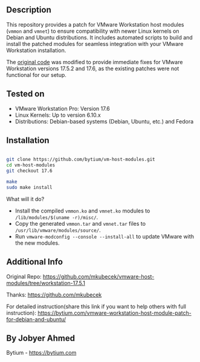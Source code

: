 
## Description

This repository provides a patch for VMware Workstation host modules (`vmmon` and `vmnet`) to ensure compatibility with newer Linux kernels on Debian and Ubuntu distributions. It includes automated scripts to build and install the patched modules for seamless integration with your VMware Workstation installation.

The [original code](https://github.com/mkubecek/vmware-host-modules) was modified to provide immediate fixes for VMware Workstation versions 17.5.2 and 17.6, as the existing patches were not functional for our setup.

## Tested on

- VMware Workstation Pro: Version 17.6
- Linux Kernels: Up to version 6.10.x
- Distributions: Debian-based systems (Debian, Ubuntu, etc.) and Fedora

## Installation
```bash

git clone https://github.com/bytium/vm-host-modules.git
cd vm-host-modules
git checkout 17.6

make
sudo make install
```

What will it do?

- Install the compiled `vmmon.ko` and `vmnet.ko` modules to `/lib/modules/$(uname -r)/misc/`.
- Copy the generated `vmmon.tar` and `vmnet.tar` files to `/usr/lib/vmware/modules/source/`.
- Run `vmware-modconfig --console --install-all` to update VMware with the new modules.


## Additional Info
Original Repo: https://github.com/mkubecek/vmware-host-modules/tree/workstation-17.5.1

Thanks: https://github.com/mkubecek 

For detailed instruction(share this link if you want to help others with full instruction): https://bytium.com/vmware-workstation-host-module-patch-for-debian-and-ubuntu/



## By Jobyer Ahmed
Bytium - https://bytium.com
